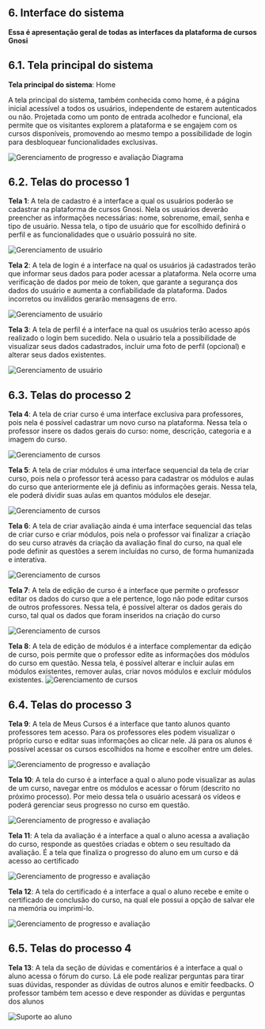 
## 6. Interface do sistema

**Essa é apresentação geral de todas as interfaces da plataforma de cursos Gnosi**

## 6.1. Tela principal do sistema

**Tela principal do sistema**: Home

A tela principal do sistema, também conhecida como home, é a página inicial acessível a todos os usuários, independente de estarem autenticados ou não. Projetada como um ponto de entrada acolhedor e funcional, ela permite que os visitantes explorem a plataforma e se engajem com os cursos disponíveis, promovendo ao mesmo tempo a possibilidade de login para desbloquear funcionalidades exclusivas.

![Gerenciamento de progresso e avaliação Diagrama](https://github.com/ICEI-PUC-Minas-PMGES-TI/pmg-es-2024-2-ti2-3687100-gnosi/blob/main/docs/images/home%20grande.jpeg)



## 6.2. Telas do processo 1

**Tela 1**: 
A tela de cadastro é a interface a qual os usuários poderão se cadastrar na plataforma de cursos Gnosi. Nela os usuários deverão preencher as informações necessárias: nome, sobrenome, email, senha e tipo de usuário. Nessa tela, o tipo de usuário que for escolhido definirá o perfil e as funcionalidades que o usuário possuirá no site.

![Gerenciamento de usuário](https://github.com/ICEI-PUC-Minas-PMGES-TI/pmg-es-2024-2-ti2-3687100-gnosi/blob/main/docs/images/processo%201%20cadastro.png)


**Tela 2**: A tela de login é a interface na qual os usuários já cadastrados terão que informar seus dados para poder acessar a plataforma. Nela ocorre uma verificação de dados por meio de token, que garante a segurança dos dados do usuário e aumenta a confiabilidade da plataforma. Dados incorretos ou inválidos gerarão mensagens de erro.

![Gerenciamento de usuário](https://github.com/ICEI-PUC-Minas-PMGES-TI/pmg-es-2024-2-ti2-3687100-gnosi/blob/main/docs/images/processo%201%20login.png)

**Tela 3**: A tela de perfil é a interface na qual os usuários terão acesso após realizado o login bem sucedido. Nela o usuário tela a possibilidade de visualizar seus dados cadastrados, incluir uma foto de perfil (opcional) e alterar seus dados existentes.

![Gerenciamento de usuário](https://github.com/ICEI-PUC-Minas-PMGES-TI/pmg-es-2024-2-ti2-3687100-gnosi/blob/main/docs/images/processo%201%20perfil.png)



## 6.3. Telas do processo 2

**Tela 4**: A tela de criar curso é uma interface exclusiva para professores, pois nela é possível cadastrar um novo curso na plataforma. Nessa tela o professor insere os dados gerais do curso: nome, descrição, categoria e a imagem do curso.

![Gerenciamento de cursos](https://github.com/ICEI-PUC-Minas-PMGES-TI/pmg-es-2024-2-ti2-3687100-gnosi/blob/main/docs/images/processo%202%20criar%20curso.png)

**Tela 5**: A tela de criar módulos é uma interface sequencial da tela de criar curso, pois nela o professor terá acesso para cadastrar os módulos e aulas do curso que anteriormente ele já definiu as informações gerais. Nessa tela, ele poderá dividir suas aulas em quantos módulos ele desejar.

![Gerenciamento de cursos](https://github.com/ICEI-PUC-Minas-PMGES-TI/pmg-es-2024-2-ti2-3687100-gnosi/blob/main/docs/images/processo%202%20criar%20modulos.png)

**Tela 6**: A tela de criar avaliação ainda é uma interface sequencial das telas de criar curso e criar módulos, pois nela o professor vai finalizar a criação do seu curso através da criação da avaliação final do curso, na qual ele pode definir as questões a serem incluídas no curso, de forma humanizada e interativa.

![Gerenciamento de cursos](https://github.com/ICEI-PUC-Minas-PMGES-TI/pmg-es-2024-2-ti2-3687100-gnosi/blob/main/docs/images/processo%202%20criar%20avaliacao.png)

**Tela 7**: A tela de edição de curso é a interface que permite o professor editar os dados do curso que a ele pertence, logo não pode editar cursos de outros professores. Nessa tela, é possível alterar os dados gerais do curso, tal qual os dados que foram inseridos na criação do curso

![Gerenciamento de cursos](https://github.com/ICEI-PUC-Minas-PMGES-TI/pmg-es-2024-2-ti2-3687100-gnosi/blob/main/docs/images/processo%202%20editar%20curso.png)

**Tela 8**: A tela de edição de módulos é a interface complementar da edição de curso, pois permite que o professor edite as informações dos módulos do curso em questão. Nessa tela, é possível alterar e incluir aulas em módulos existentes, remover aulas, criar novos módulos e excluir módulos existentes.
![Gerenciamento de cursos](https://github.com/ICEI-PUC-Minas-PMGES-TI/pmg-es-2024-2-ti2-3687100-gnosi/blob/main/docs/images/processo%202%20editar%20modulos.png)

## 6.4. Telas do processo 3

**Tela 9**: A tela de Meus Cursos é a interface que tanto alunos quanto professores tem acesso. Para os professores eles podem visualizar o próprio curso e editar suas informações ao clicar nele. Já para os alunos é possível acessar os cursos escolhidos na home e escolher entre um deles.

![Gerenciamento de progresso e avaliação](https://github.com/ICEI-PUC-Minas-PMGES-TI/pmg-es-2024-2-ti2-3687100-gnosi/blob/main/docs/images/processo%203%20meus%20cursos.png)

**Tela 10**: A tela do curso é a interface a qual o aluno pode visualizar as aulas de um curso, navegar entre os módulos e acessar o fórum (descrito no próximo processo). Por meio dessa tela o usuário acessará os vídeos e poderá gerenciar seus progresso no curso em questão.

![Gerenciamento de progresso e avaliação](https://github.com/ICEI-PUC-Minas-PMGES-TI/pmg-es-2024-2-ti2-3687100-gnosi/blob/main/docs/images/processo%203%20curso.png)

**Tela 11**: A tela da avaliação é a interface a qual o aluno acessa a avaliação do curso, responde as questões criadas e obtem o seu resultado da avaliação. É a tela que finaliza o progresso do aluno em um curso e dá acesso ao certificado

![Gerenciamento de progresso e avaliação](https://github.com/ICEI-PUC-Minas-PMGES-TI/pmg-es-2024-2-ti2-3687100-gnosi/blob/main/docs/images/processo%203%20realizar%20avaliacao.png)

**Tela 12**: A tela do certificado é a interface a qual o aluno recebe e emite o certificado de conclusão do curso, na qual ele possui a opção de salvar ele na memória ou imprimí-lo.

![Gerenciamento de progresso e avaliação](https://github.com/ICEI-PUC-Minas-PMGES-TI/pmg-es-2024-2-ti2-3687100-gnosi/blob/main/docs/images/processo%203%20receber%20certificado.png)

## 6.5. Telas do processo 4

**Tela 13**: A tela da seção de dúvidas e comentários é a interface a qual o aluno acessa o fórum do curso. Lá ele pode realizar perguntas para tirar suas dúvidas, responder as dúvidas de outros alunos e emitir feedbacks. O professor também tem acesso e deve responder as dúvidas e perguntas dos alunos

![Suporte ao aluno](https://github.com/ICEI-PUC-Minas-PMGES-TI/pmg-es-2024-2-ti2-3687100-gnosi/blob/main/docs/images/processo%204%20comentarios.png)







